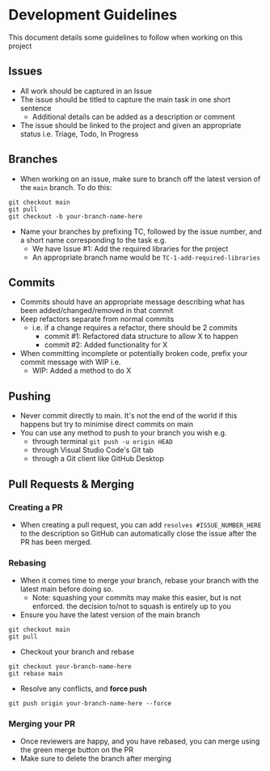 # Development Guidelines
This document details some guidelines to follow when working on this project

## Issues
- All work should be captured in an Issue
- The issue should be titled to capture the main task in one short sentence
	- Additional details can be added as a description or comment
- The issue should be linked to the project and given an appropriate status i.e. Triage, Todo, In Progress

## Branches
- When working on an issue, make sure to branch off the latest version of the `main` branch. To do this:
```
git checkout main
git pull
git checkout -b your-branch-name-here
```
- Name your branches by prefixing TC, followed by the issue number, and a short name corresponding to the task e.g.
	- We have Issue #1: Add the required libraries for the project
	- An appropriate branch name would be `TC-1-add-required-libraries`

## Commits
- Commits should have an appropriate message describing what has been added/changed/removed in that commit
- Keep refactors separate from normal commits
	- i.e. if a change requires a refactor, there should be 2 commits
		- commit #1: Refactored data structure to allow X to happen
		- commit #2: Added functionality for X
- When committing incomplete or potentially broken code, prefix your commit message with WIP i.e.
	- WIP: Added a method to do X

## Pushing
- Never commit directly to main. It's not the end of the world if this happens but try to minimise direct commits on main
- You can use any method to push to your branch you wish e.g.
	- through terminal `git push -u origin HEAD`
	- through Visual Studio Code's Git tab
	- through a Git client like GitHub Desktop


## Pull Requests & Merging
### Creating a PR
- When creating a pull request, you can add `resolves #ISSUE_NUMBER_HERE` to the description so GitHub can automatically close the issue after the PR has been merged.

### Rebasing
- When it comes time to merge your branch, rebase your branch with the latest main before doing so. 
	- Note: squashing your commits may make this easier, but is not enforced. the decision to/not to squash is entirely up to you
- Ensure you have the latest version of the main branch
```
git checkout main
git pull
```
- Checkout your branch and rebase
```
git checkout your-branch-name-here
git rebase main
```
- Resolve any conflicts, and **force push**
```
git push origin your-branch-name-here --force
```

### Merging your PR
- Once reviewers are happy, and you have rebased, you can merge using the green merge button on the PR
- Make sure to delete the branch after merging